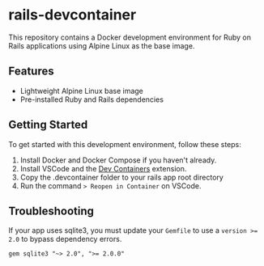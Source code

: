 # rails-devcontainer
This repository contains a Docker development environment for Ruby on Rails applications using Alpine Linux as the base image.

## Features
- Lightweight Alpine Linux base image
- Pre-installed Ruby and Rails dependencies

## Getting Started
To get started with this development environment, follow these steps:

1. Install Docker and Docker Compose if you haven't already.
2. Install VSCode and the [Dev Containers](https://marketplace.visualstudio.com/items?itemName=ms-vscode-remote.remote-containers) extension.
3. Copy the .devcontainer folder to your rails app root directory
4. Run the command `> Reopen in Container` on VSCode.

## Troubleshooting
If your app uses sqlite3, you must update your `Gemfile` to use a `version >= 2.0`
to bypass dependency errors.

```
gem sqlite3 "~> 2.0", ">= 2.0.0"
```